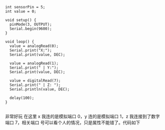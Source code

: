 ```arduino
int sensorPin = 5;
int value = 0;

void setup() {
  pinMode(3, OUTPUT);
  Serial.begin(9600);
}

void loop() {
  value = analogRead(0);
  Serial.print("X:");
  Serial.print(value, DEC);

  value = analogRead(1);
  Serial.print(" | Y:");
  Serial.print(value, DEC);

  value = digitalRead(7);
  Serial.print(" | Z: ");
  Serial.println(value, DEC);

  delay(100);
}


```

非常好玩
在这里 x 我连的是模拟端口 0，y 连的是模拟端口 1，z 我连接到了数字端口 7，相关端口
号可以看个人的情况，只是属性不能错了。代码如下